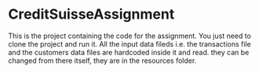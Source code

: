 # CreditSuisseAssignment

This is the project containing the code for the assignment. You just need to clone the project and run it. All the input data fileds i.e. the transactions file and the customers data files are hardcoded inside it and read. they can be changed from there itself, they are in the resources folder. 
